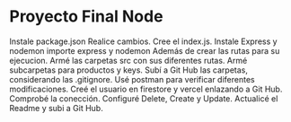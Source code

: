 # Proyecto Final Node

Instale package.json
Realice cambios.
Cree el index.js.
Instale Express y nodemon
importe express y nodemon
Además de crear las rutas para su ejecucion.
Armé las carpetas src con sus diferentes rutas.
Armé subcarpetas para productos y keys.
Subí a Git Hub las carpetas, considerando las .gitignore.
Usé postman para verificar diferentes modificaciones.
Creé el usuario en firestore y vercel enlazando a Git Hub.
Comprobé la conección.
Configuré Delete, Create y Update. 
Actualicé el Readme y subi a Git Hub.